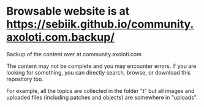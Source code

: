 # Browsable website is at https://sebiik.github.io/community.axoloti.com.backup/

Backup of the content over at community.axoloti.com

The content may not be complete and you may encounter errors. If you are looking for something, you can directly search, browse, or download this repository too.

For example, all the topics are collected in the folder "t" but all images and uploaded files (including patches and objects) are somewhere in "uploads".
